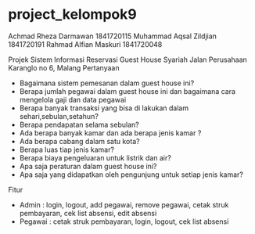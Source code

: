 # project_kelompok9
Achmad Rheza Darmawan 1841720115
Muhammad Aqsal Zildjian 1841720191
Rahmad Alfian Maskuri 1841720048

Projek Sistem Informasi Reservasi Guest House Syariah
Jalan Perusahaan Karanglo no 6, Malang
Pertanyaan
-	Bagaimana sistem pemesanan dalam guest house ini?
-	Berapa jumlah pegawai dalam guest house ini dan bagaimana cara mengelola gaji dan data pegawai
-	Berapa banyak transaksi yang bisa di lakukan dalam sehari,sebulan,setahun?
-	Berapa pendapatan selama sebulan?
-	Ada berapa banyak kamar dan ada berapa jenis kamar ?
-	Ada berapa cabang dalam satu kota?
-	Berapa luas tiap jenis kamar?
-	Berapa biaya pengeluaran untuk listrik dan air?
-	Apa saja peraturan dalam guest house ini?
-	Apa saja yang didapatkan oleh pengunjung untuk setiap jenis kamar?




Fitur
-	Admin    : login, logout, add pegawai, remove pegawai, cetak struk pembayaran, cek list absensi, edit absensi
-	Pegawai : cetak struk pembayaran, login, logout, cek list absensi

